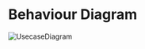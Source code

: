 # Behaviour Diagram

![UsecaseDiagram](https://github.com/JayeshPatil47/MiniProject_template/blob/4166959c5c094fcde1ec2037db654031a8602655/MiniProject_C/2_Architecture/Employment-Management-System-Architecture.png)
